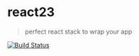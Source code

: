 # react23
> perfect react stack to wrap your app

[![Build Status](https://travis-ci.org/DoubleU23/react23.svg?branch=master)](https://travis-ci.org/DoubleU23/react23)  
